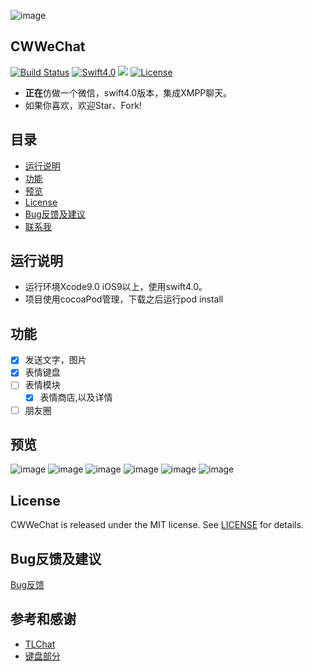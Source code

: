 ![image](https://github.com/cwwise/CWWeChat/blob/master/source/Images/CWWeChat.png)
## CWWeChat
[![Build Status](https://www.travis-ci.org/cwwise/CWWeChat.svg?branch=master)](https://www.travis-ci.org/cwwise/CWWeChat)
[![Swift4.0](https://img.shields.io/badge/Swift-4.0-orange.svg?style=flat)](https://developer.apple.com/swift/)
<img src="https://img.shields.io/badge/platform-iOS_9.0+-ff69b4.svg">
[![License](https://img.shields.io/packagist/l/doctrine/orm.svg)](https://github.com/cwwise/CWWeChat/blob/master/LICENSE)

* **正在**仿做一个微信，swift4.0版本，集成XMPP聊天。
* 如果你喜欢，欢迎Star、Fork!


## 目录
- [运行说明](#运行说明)
- [功能](#功能)
- [预览](#预览)
- [License](#License)
- [Bug反馈及建议](#Bug反馈及建议) 
- [联系我](#参考和感谢) 


## <a id="运行说明"></a>运行说明
- 运行环境Xcode9.0 iOS9以上，使用swift4.0。
- 项目使用cocoaPod管理，下载之后运行pod install

## <a id="功能"></a>功能
- [x] 发送文字，图片
- [x] 表情键盘
- [ ] 表情模块
  - [x] 表情商店,以及详情
- [ ] 朋友圈 

## <a id="预览"></a>预览
 ![image](https://github.com/cwwise/CWWeChat/blob/master/source/Images/Simulator_chat.png)
 ![image](https://github.com/cwwise/CWWeChat/blob/master/source/Images/Simulator_contact.png)
 ![image](https://github.com/cwwise/CWWeChat/blob/master/source/Images/Simulator_discover.png)
 ![image](https://github.com/cwwise/CWWeChat/blob/master/source/Images/Simulator_mine.png)
  ![image](https://github.com/cwwise/CWWeChat/blob/master/source/Images/Simulator_mine_emoction1.png)
   ![image](https://github.com/cwwise/CWWeChat/blob/master/source/Images/Simulator_mine_emoction2.png)

## <a id="License"></a>License
CWWeChat is released under the MIT license. See [LICENSE](https://github.com/cwwise/CWWeChat/blob/master/LICENSE) for details.

## <a id="Bug反馈及建议"></a>Bug反馈及建议
[Bug反馈](https://github.com/cwwise/CWWeChat/issues)

## <a id="参考和感谢"></a>参考和感谢
- [TLChat](https://github.com/tbl00c/TLChat)
- [键盘部分](https://github.com/bbbcode/KeyboardforChat)

